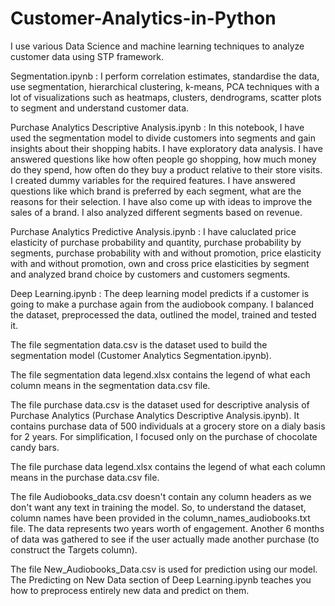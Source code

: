 # Customer-Analytics-in-Python
I use various Data Science and machine learning techniques to analyze customer data using STP framework. 

Segmentation.ipynb : I perform correlation estimates, standardise the data, use segmentation, hierarchical clustering, k-means, PCA techniques with a lot of visualizations such as heatmaps, clusters, dendrograms, scatter plots to segment and understand customer data.

Purchase Analytics Descriptive Analysis.ipynb : In this notebook, I have used the segmentation model to divide customers into segments and gain insights about their shopping habits. I have exploratory data analysis. I have answered questions like how often people go shopping, how much money do they spend, how often do they buy a product relative to their store visits. I created dummy variables for the required features. I have answered questions like which brand is preferred by each segment, what are the reasons for their selection. I have also come up with ideas to improve the sales of a brand. I also analyzed different segments based on revenue. 

Purchase Analytics Predictive Analysis.ipynb : I have caluclated price elasticity of purchase probability and quantity, purchase probability by segments, purchase probability with and without promotion, price elasticity with and without promotion, own and cross price elasticities by segment and analyzed brand choice by customers and customers segments.

Deep Learning.ipynb : The deep learning model predicts if a customer is going to make a purchase again from the audiobook company. I balanced the dataset, preprocessed the data, outlined the model, trained and tested it.

The file segmentation data.csv is the dataset used to build the segmentation model (Customer Analytics Segmentation.ipynb).

The file segmentation data legend.xlsx contains the legend of what each column means in the segmentation data.csv file.

The file purchase data.csv is the dataset used for descriptive analysis of Purchase Analytics (Purchase Analytics Descriptive Analysis.ipynb). It contains purchase data of 500 individuals at a grocery store on a dialy basis for 2 years. For simplification, I focused only on the purchase of chocolate candy bars.

The file purchase data legend.xlsx contains the legend of what each column means in the purchase data.csv file.

The file Audiobooks_data.csv doesn't contain any column headers as we don't want any text in training the model. So, to understand the dataset, column names have been provided in the column_names_audiobooks.txt file. The data represents two years worth of engagement. Another 6 months of data was gathered to see if the user actually made another purchase (to construct the Targets column).

The file New_Audiobooks_Data.csv is used for prediction using our model. The Predicting on New Data section of Deep Learning.ipynb teaches you how to preprocess entirely new data and predict on them.
